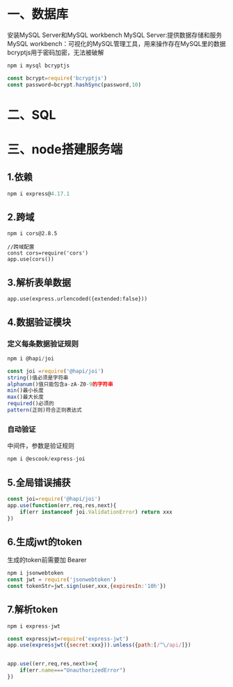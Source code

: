 <!--
 * @Author: ffsz-5 651828515@qq.com
 * @Date: 2024-03-31 22:22:05
 * @LastEditors: ffsz-5 651828515@qq.com
 * @LastEditTime: 2024-04-09 23:03:36
 * @FilePath: \shiny-system\node\README.md
 * @Description: 
-->
# 一、数据库
安装MySQL Server和MySQL workbench
MySQL Server:提供数据存储和服务
MySQL workbench：可视化的MySQL管理工具，用来操作存在MySQL里的数据
bcryptjs用于密码加密，无法被破解
```js
npm i mysql bcryptjs

const bcrypt=require('bcryptjs')
const password=bcrypt.hashSync(password,10)
```
# 二、SQL
# 三、node搭建服务端
## 1.依赖
```js
npm i express@4.17.1
```
## 2.跨域
```JS
npm i cors@2.8.5
```
```JS
//跨域配置
const cors=require('cors')
app.use(cors())
```
## 3.解析表单数据
```JS
app.use(express.urlencoded({extended:false}))
```
## 4.数据验证模块
### 定义每条数据验证规则
```js
npm i @hapi/joi

const joi =require('@hapi/joi')
string()值必须是字符串
alphanum()值只能包含a-zA-Z0-9的字符串
min()最小长度
max()最大长度
required()必须的
pattern(正则)符合正则表达式
```
### 自动验证
中间件，参数是验证规则
```js
npm i @escook/express-joi
```
## 5.全局错误捕获
```js
const joi=require('@hapi/joi')
app.use(function(err,req,res,next){
    if(err instanceof joi.ValidationError) return xxx
})
```
## 6.生成jwt的token
生成的token前需要加 Bearer
```js
npm i jsonwebtoken
const jwt = require('jsonwebtoken')
const tokenStr=jwt.sign(user,xxx,{expiresIn:'10h'})
```
## 7.解析token
```js
npm i express-jwt

const expressjwt=require('express-jwt')
app.use(expressjwt({secret:xxx})).unless({path:[/^\/api/]})


app.use((err,req,res,next)=>{
    if(err.name==="UnauthorizedError")
})
```
